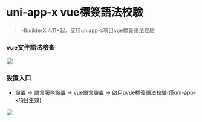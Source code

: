 # uni-app-x vue標簽語法校驗

> HbuilderX 4.11+起，支持uniapp-x項目vue標簽語法校驗

### vue文件語法檢查
<div>
  <img src="https://web-ext-storage.dcloud.net.cn/hx/uniappxlint/vuelint-zh.png" style="border:1px solid #eee; border-radius: 5px;"/>
</div>

### 設置入口
* 設置 -> 語言服務設置 -> vue語言設置 -> 啟用uvue標簽語法校驗(僅uni-app-x項目生效)

<div>
  <img src="https://web-ext-storage.dcloud.net.cn/hx/uniappxlint/uvueSetting-zh.png" style="border:1px solid #eee; border-radius: 5px;"/>
</div>